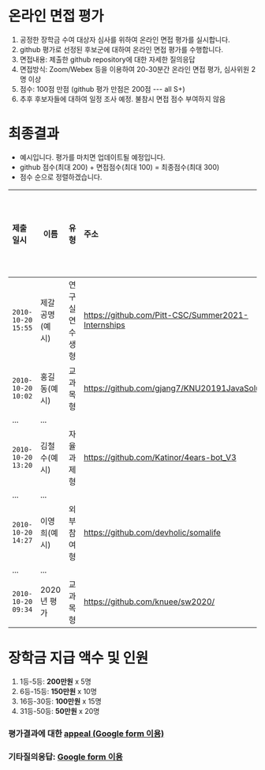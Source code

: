 # 온라인 면접 평가
1. 공정한 장학금 수여 대상자 심사를 위하여 온라인 면접 평가를 실시합니다.
1. github 평가로 선정된 후보군에 대하여 온라인 면접 평가를 수행합니다.
1. 면접내용: 제출한 github repository에 대한 자세한 질의응답
1. 면접방식: Zoom/Webex 등을 이용하여 20-30분간 온라인 면접 평가, 심사위원 2명 이상  
1. 점수: 100점 만점 (github 평가 만점은 200점 --- all S+)
1. 추후 후보자들에 대하여 일정 조사 예정. 불참시 면접 점수 부여하지 않음

# 최종결과
* 예시입니다. 평가를 마치면 업데이트될 예정입니다.
* github 점수(최대 200) + 면접점수(최대 100) = 최종점수(최대 300)
* 점수 순으로 정렬하겠습니다.

| 제출일시 | 이름 | 유형 | 주소 | github 점수 | 온라인면접점수 | 합계 | __순위__ |
|:---|---|---|:---|:---:|:---:|:---:|:---:|
| `2010-10-20 15:55` | 제갈공명(예시) | 연구실연수생형  | https://github.com/Pitt-CSC/Summer2021-Internships | 156 | 90 | 246 | 1 |
| `2010-10-20 10:02` | 홍길동(예시) | 교과목형 | https://github.com/gjang7/KNU20191JavaSolution | 160 | 80 | 240 | 2 | 
| ... | ... | 
| `2010-10-20 13:20` | 김철수(예시) | 자율과제형  | https://github.com/Katinor/4ears-bot_V3 | 96 | 73 | 169 | 10 |
| ... | ... | 
| `2010-10-20 14:27` | 이영희(예시) | 외부참여형  | https://github.com/devholic/somalife | 63 | 70 | 133 | 18 |
| ... | ... | 
| `2010-10-20 09:34` | 2020년 평가 | 교과목형 | https://github.com/knuee/sw2020/ | 42 | 43 | 85 | 51 | 

# 장학금 지급 액수 및 인원
1. 1등-5등: __200만원__ x 5명
1. 6등-15등: __150만원__ x 10명
1. 16등-30등: __100만원__ x 15명
1. 31등-50등: __50만원__ x 20명

### 평가결과에 대한 [appeal (Google form 이용)](https://docs.google.com/forms/d/e/1FAIpQLScZYCGBLcq8zOybtAGVubsTtUArOP7mBwHj64DF6p1cZoDF2Q/viewform?usp=sf_link)
### 기타질의응답: [Google form 이용](https://docs.google.com/forms/d/e/1FAIpQLSdN5AtF8bDQDJN3Vh896W_iKJfcE2RMJBCAl9A69kzLvkrcow/viewform?usp=sf_link)
